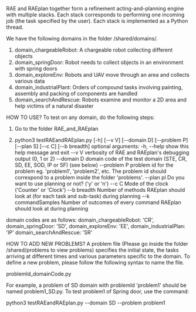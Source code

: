 RAE and RAEplan together form a refinement acting-and-planning engine with multiple stacks. Each stack corresponds to performing one incoming job (the task specified by the user).
Each stack is implemented as a Python thread.

We have the following domains in the folder /shared/domains/.

1. domain_chargeableRobot: A chargeable robot collecting different objects
2. domain_springDoor: Robot needs to collect objects in an environment with spring doors
3. domain_exploreEnv: Robots and UAV move through an area and collects various data
4. domain_industrialPlant: Orders of compound tasks involving painting, assembly and packing of components are handled
5. domain_searchAndRescue: Robots examine and monitor a 2D area and help victims of a natural disaster

HOW TO USE?
To test on any domain, do the following steps:

1. Go to the folder RAE_and_RAEplan

2. python3 testRAEandRAEplan.py [-h] [--v V] [--domain D] [--problem P] [--plan S] [--c C] [--b breadth]
optional arguments:
  -h, --help  	show this help message and exit
  --v V      	verbosity of RAE and RAEplan's debugging output (0, 1 or 2)
  --domain D    domain code of the test domain (STE, CR, SD, EE, SOD, IP or SF) (see below)
  --problem P   problem id for the problem eg. 'problem1', 'problem2', etc. The problem id should correspond to a
                problem inside the folder 'problems'.
  --plan pl   	Do you want to use planning or not? ('y' or 'n')
  --c C      	Mode of the clock ('Counter' or 'Clock')
  --b breadth 	Number of methods RAEplan should look at (for each task and sub-task) during planning
  --k commandSamples 	Number of outcomes of every command RAEplan should look at during planning

domain codes are as follows:
domain_chargeableRobot: 'CR',
domain_springDoor: 'SD',
domain_exploreEnv: 'EE',
domain_industrialPlan: 'IP'
domain_searchAndRescue: 'SR'


HOW TO ADD NEW PROBLEMS? 
A problem file (Please go inside the folder /shared/problems to view problems) specifies the initial state, the tasks arriving at different times and various parameters specific to the domain. To define a new problem, please follow the
following syntax to name the file.

problemId_domainCode.py

For example, a problem of SD domain with problemId 'problem1' should be named problem1_SD.py.
To test problem1 of Spring door, use the command:

python3 testRAEandRAEplan.py --domain SD --problem problem1
